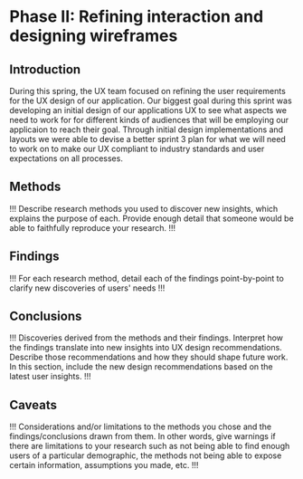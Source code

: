 # Phase II: Refining interaction and designing wireframes

## Introduction

During this spring, the UX team focused on refining the user requirements for the UX design of our application. Our biggest goal during this sprint was developing an initial design of our applications UX to see what aspects we need to work for for different kinds of audiences that will be employing our applicaion to reach their goal. Through initial design implementations and layouts we were able to devise a better sprint 3 plan for what we will need to work on to make our UX compliant to industry standards and user expectations on all processes.   

## Methods

!!! Describe research methods you used to discover new insights, which explains the purpose of each. Provide enough detail that someone would be able to faithfully reproduce your research. !!!

## Findings

!!! For each research method, detail each of the findings point-by-point to clarify new discoveries of users' needs !!!

## Conclusions

!!! Discoveries derived from the methods and their findings. Interpret how the findings translate into new insights into UX design recommendations. Describe those recommendations and how they should shape future work. In this section, include the new design recommendations based on the latest user insights. !!!

## Caveats

!!! Considerations and/or limitations to the methods you chose and the findings/conclusions drawn from them. In other words, give warnings if there are limitations to your research such as not being able to find enough users of a particular demographic, the methods not being able to expose certain information, assumptions you made, etc. !!!
